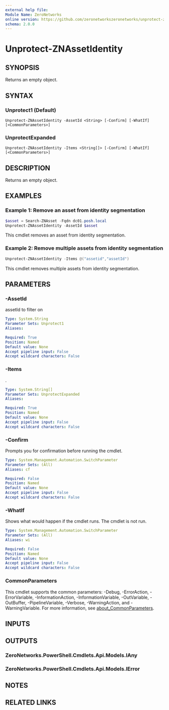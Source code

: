 ```yaml
---
external help file:
Module Name: ZeroNetworks
online version: https://github.com/zeronetworkszeronetworks/unprotect-znassetidentity
schema: 2.0.0
---
```


# Unprotect-ZNAssetIdentity

## SYNOPSIS
Returns an empty object.

## SYNTAX

### Unprotect1 (Default)
```
Unprotect-ZNAssetIdentity -AssetId <String> [-Confirm] [-WhatIf] [<CommonParameters>]
```

### UnprotectExpanded
```
Unprotect-ZNAssetIdentity -Items <String[]> [-Confirm] [-WhatIf] [<CommonParameters>]
```

## DESCRIPTION
Returns an empty object.

## EXAMPLES

### Example 1: Remove an asset from identity segmentation
```powershell
$asset = Search-ZNAsset -Fqdn dc01.posh.local                      
Unprotect-ZNAssetIdentity -AssetId $asset

```

This cmdlet removes an asset from identity segmentation.

### Example 2: Remove multiple assets from identity segmentation
```powershell
Unprotect-ZNAssetIdentity -Items @("assetid","assetId")

```

This cmdlet removes multiple assets from identity segmentation.

## PARAMETERS

### -AssetId
assetId to filter on

```yaml
Type: System.String
Parameter Sets: Unprotect1
Aliases:

Required: True
Position: Named
Default value: None
Accept pipeline input: False
Accept wildcard characters: False
```

### -Items
.

```yaml
Type: System.String[]
Parameter Sets: UnprotectExpanded
Aliases:

Required: True
Position: Named
Default value: None
Accept pipeline input: False
Accept wildcard characters: False
```

### -Confirm
Prompts you for confirmation before running the cmdlet.

```yaml
Type: System.Management.Automation.SwitchParameter
Parameter Sets: (All)
Aliases: cf

Required: False
Position: Named
Default value: None
Accept pipeline input: False
Accept wildcard characters: False
```

### -WhatIf
Shows what would happen if the cmdlet runs.
The cmdlet is not run.

```yaml
Type: System.Management.Automation.SwitchParameter
Parameter Sets: (All)
Aliases: wi

Required: False
Position: Named
Default value: None
Accept pipeline input: False
Accept wildcard characters: False
```

### CommonParameters
This cmdlet supports the common parameters: -Debug, -ErrorAction, -ErrorVariable, -InformationAction, -InformationVariable, -OutVariable, -OutBuffer, -PipelineVariable, -Verbose, -WarningAction, and -WarningVariable. For more information, see [about_CommonParameters](http://go.microsoft.com/fwlink/?LinkID=113216).

## INPUTS

## OUTPUTS

### ZeroNetworks.PowerShell.Cmdlets.Api.Models.IAny

### ZeroNetworks.PowerShell.Cmdlets.Api.Models.IError

## NOTES

## RELATED LINKS

